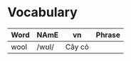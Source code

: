 # Vocabulary

| Word         | NAmE 			| vn				| Phrase|
|--------------|----------------|-------------------|-------|
| wool   	   | /wʊl/ 			| Cây cỏ			|       |
